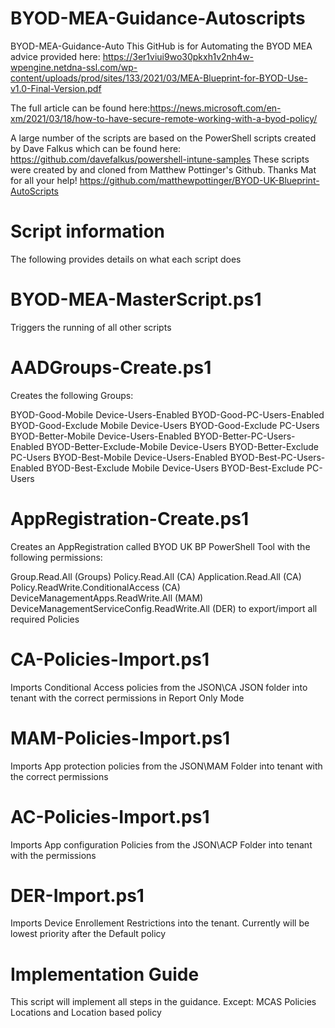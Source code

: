 # BYOD-MEA-Guidance-Autoscripts
BYOD-MEA-Guidance-Auto
This GitHub is for Automating the BYOD MEA advice provided here: https://3er1viui9wo30pkxh1v2nh4w-wpengine.netdna-ssl.com/wp-content/uploads/prod/sites/133/2021/03/MEA-Blueprint-for-BYOD-Use-v1.0-Final-Version.pdf

The full article can be found here:https://news.microsoft.com/en-xm/2021/03/18/how-to-have-secure-remote-working-with-a-byod-policy/

A large number of the scripts are based on the PowerShell scripts created by Dave Falkus which can be found here: https://github.com/davefalkus/powershell-intune-samples
These scripts were created by and cloned from Matthew Pottinger's Github. Thanks Mat for all your help! https://github.com/matthewpottinger/BYOD-UK-Blueprint-AutoScripts

# Script information
The following provides details on what each script does

# BYOD-MEA-MasterScript.ps1
Triggers the running of all other scripts

# AADGroups-Create.ps1
Creates the following Groups:

BYOD-Good-Mobile Device-Users-Enabled
BYOD-Good-PC-Users-Enabled
BYOD-Good-Exclude Mobile Device-Users
BYOD-Good-Exclude PC-Users
BYOD-Better-Mobile Device-Users-Enabled
BYOD-Better-PC-Users-Enabled
BYOD-Better-Exclude-Mobile Device-Users
BYOD-Better-Exclude PC-Users
BYOD-Best-Mobile Device-Users-Enabled
BYOD-Best-PC-Users-Enabled
BYOD-Best-Exclude Mobile Device-Users
BYOD-Best-Exclude PC-Users

# AppRegistration-Create.ps1
Creates an AppRegistration called BYOD UK BP PowerShell Tool with the following permissions:

Group.Read.All (Groups)
Policy.Read.All (CA)
Application.Read.All (CA)
Policy.ReadWrite.ConditionalAccess (CA)
DeviceManagementApps.ReadWrite.All (MAM)
DeviceManagementServiceConfig.ReadWrite.All (DER)
to export/import all required Policies

# CA-Policies-Import.ps1
Imports Conditional Access policies from the JSON\CA JSON folder into tenant with the correct permissions in Report Only Mode

# MAM-Policies-Import.ps1
Imports App protection policies from the JSON\MAM Folder into tenant with the correct permissions

# AC-Policies-Import.ps1
Imports App configuration Policies from the JSON\ACP Folder into tenant with the permissions

# DER-Import.ps1
Imports Device Enrollement Restrictions into the tenant. Currently will be lowest priority after the Default policy

# Implementation Guide

This script will implement all steps in the guidance. Except:
MCAS Policies
Locations and Location based policy
